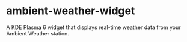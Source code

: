 # ambient-weather-widget
A KDE Plasma 6 widget that displays real-time weather data from your Ambient Weather station. 
